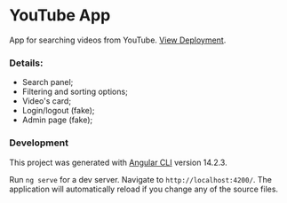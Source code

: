 # YouTube App

App for searching videos from YouTube. <a href="https://sashapt.github.io/You-tube-app/">View Deployment</a>.

### Details:
- Search panel;
- Filtering and sorting options;
- Video's card;
- Login/logout (fake);
- Admin page (fake);

### Development

This project was generated with [Angular CLI](https://github.com/angular/angular-cli) version 14.2.3.

Run `ng serve` for a dev server. Navigate to `http://localhost:4200/`. The application will automatically reload if you change any of the source files.







